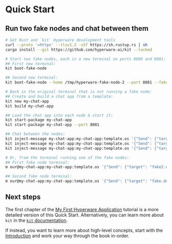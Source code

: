 # Quick Start

## Run two fake nodes and chat between them

```sh
# Get Rust and `kit` Hyperware development tools
curl --proto '=https' --tlsv1.2 -sSf https://sh.rustup.rs | sh
cargo install --git https://github.com/hyperware-ai/kit --locked

# Start two fake nodes, each in a new terminal on ports 8080 and 8081:
## First new terminal:
kit boot-fake-node

## Second new terminal:
kit boot-fake-node --home /tmp/hyperware-fake-node-2 --port 8081 --fake-node-name fake2

# Back in the original terminal that is not running a fake node:
## Create and build a chat app from a template:
kit new my-chat-app
kit build my-chat-app

## Load the chat app into each node & start it:
kit start-package my-chat-app
kit start-package my-chat-app --port 8081

## Chat between the nodes:
kit inject-message my-chat-app:my-chat-app:template.os '{"Send": {"target": "fake2.dev", "message": "hello from the outside world"}}'
kit inject-message my-chat-app:my-chat-app:template.os '{"Send": {"target": "fake.dev", "message": "replying from fake2.dev using first method..."}}' --node fake2.dev
kit inject-message my-chat-app:my-chat-app:template.os '{"Send": {"target": "fake.dev", "message": "and second!"}}' -p 8081

# Or, from the terminal running one of the fake nodes:
## First fake node terminal:
m our@my-chat-app:my-chat-app:template.os '{"Send": {"target": "fake2.dev", "message": "hello world"}}'

## Second fake node terminal:
m our@my-chat-app:my-chat-app:template.os '{"Send": {"target": "fake.dev", "message": "wow, it works!"}}'
```

## Next steps

The first chapter of the [My First Hyperware Application](../my_first_app/build_and_deploy_an_app.md) tutorial is a more detailed version of this Quick Start.
Alternatively, you can learn more about `kit` in the [`kit` documentation](../kit/kit-dev-toolkit.md).

If instead, you want to learn more about high-level concepts, start with the [Introduction](./intro.md) and work your way through the book in-order.
